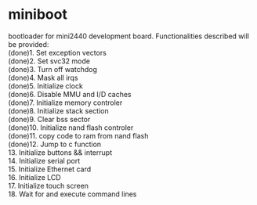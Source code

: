 # miniboot
bootloader for mini2440 development board. 
Functionalities described will be provided:   
(done)1. Set exception vectors  
(done)2. Set svc32 mode  
(done)3. Turn off watchdog   
(done)4. Mask all irqs     
(done)5. Initialize clock   
(done)6. Disable MMU and I/D caches   
(done)7. Initialize memory controler   
(done)8. Initialize stack section   
(done)9. Clear bss sector   
(done)10. Initialize nand flash controler   
(done)11. copy code to ram from nand flash   
(done)12. Jump to c function    
13. Initialize buttons  && interrupt    
14. Initialize serial port    
15. Initialize Ethernet card    
16. Initialize LCD   
17. Initialize touch screen   
18. Wait for and execute command lines   

